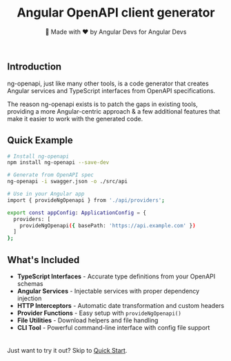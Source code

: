 <div align="center">
  <h1 align="center"><b>Angular OpenAPI client generator</b></h1>
  <p align="center">💪 Made with ❤️ by Angular Devs for Angular Devs</p>
</div>

<br/>

## Introduction
ng-openapi, just like many other tools, is a code generator that creates Angular services and TypeScript interfaces from OpenAPI specifications.

The reason ng-openapi exists is to patch the gaps in existing tools, providing a more Angular-centric approach & a few additional features that make it easier to work with the generated code.


## Quick Example

```bash
# Install ng-openapi
npm install ng-openapi --save-dev

# Generate from OpenAPI spec
ng-openapi -i swagger.json -o ./src/api

# Use in your Angular app
import { provideNgOpenapi } from './api/providers';

export const appConfig: ApplicationConfig = {
  providers: [
    provideNgOpenapi({ basePath: 'https://api.example.com' })
  ]
};
```

## What's Included

- **TypeScript Interfaces** - Accurate type definitions from your OpenAPI schemas
- **Angular Services** - Injectable services with proper dependency injection
- **HTTP Interceptors** - Automatic date transformation and custom headers
- **Provider Functions** - Easy setup with `provideNgOpenapi()`
- **File Utilities** - Download helpers and file handling
- **CLI Tool** - Powerful command-line interface with config file support

<div class="tip custom-block" style="padding-top: 8px">

Just want to try it out? Skip to [Quick Start](./getting-started/quick-start.md).

</div>